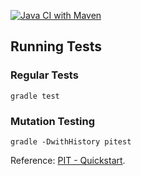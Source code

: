 [![Java CI with Maven](https://github.com/dtruebin/thinking-in-java/actions/workflows/gradle.yml/badge.svg?branch=master)](https://github.com/dtruebin/thinking-in-java/actions/workflows/gradle.yml)

## Running Tests

### Regular Tests

```shell
gradle test
```

### Mutation Testing

```shell
gradle -DwithHistory pitest
```

Reference: [PIT - Quickstart](https://pitest.org/quickstart/).
